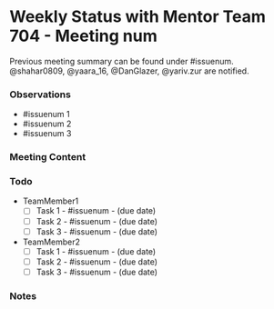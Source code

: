 <!--
* Use this issue template to summarize Status Meetings.
* Make sure to replace all the relevant references of names and issue numbers. -->

# Weekly Status with Mentor Team 704 - Meeting num
<!-- Meeting metadata. Replace once and update the template. -->
Previous meeting summary can be found under  #issuenum.
<br>
@shahar0809, @yaara_16, @DanGlazer, @yariv.zur are notified.

### Observations
<!-- Reference here every issue that was mentioned in last week's todo list and isn't set to done/closed. -->
- #issuenum 1
- #issuenum 2
- #issuenum 3

### Meeting Content
<!-- Use this space to in order to keep track of notewrthy events in your past week, either planned or unexpected. -->

### Todo
<!-- Include here all tasks, new and unfinished (but with new deadlines). -->
- TeamMember1 
  - [ ] Task 1 - #issuenum - (due date)
  - [ ] Task 2 - #issuenum - (due date)
  - [ ] Task 3 - #issuenum - (due date)
- TeamMember2 
  - [ ] Task 1 - #issuenum - (due date)
  - [ ] Task 2 - #issuenum - (due date)
  - [ ] Task 3 - #issuenum - (due date)

 ### Notes
